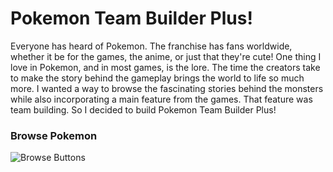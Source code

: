 # Pokemon Team Builder Plus! 
<!-- Pokemon Team Builder uses PokeAPI (https://pokeapi.co/)
to render pokemon sprites, allows user to click sprites and have the Pokemon info load in the center. It will show the pokemon name, official artwork, types, and pokemon descriptions. There is a button the generate new description text. A second button allows the user to add pokemon to their team and that pokemon appears on the right side under the "My Team" label. The user can also search by name or pokedex number. Buttons at the top of the page allow them to browse. The first and last page are conveyed by having the back and forward button disabled respectively. There is a six pokemon limit and if the user tries to add more, a error message appears notifying them of the limit. There is a button to set them free if the user would like to add a different Pokemon instead. Errors also appear if the user tries to search for a name or number that doesn't exist. -->
Everyone has heard of Pokemon. The franchise has fans worldwide, whether it be for the games, the anime, or just that they're cute! One thing I love in Pokemon, and in most games, is the lore. The time the creators take to make the story behind the gameplay brings the world to life so much more. I wanted a way to browse the fascinating stories behind the monsters while also incorporating a main feature from the games. That feature was team building. So I decided to build Pokemon Team Builder Plus!

### Browse Pokemon

![Browse Buttons](https://i.imgur.com/ZgxLFwG.png)
